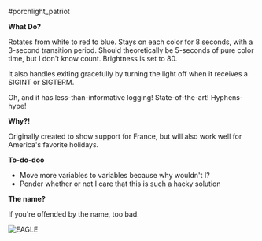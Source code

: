 #porchlight_patriot

**What Do?**

Rotates from white to red to blue. Stays on each color for 8 seconds, with a 3-second transition period. Should theoretically be 5-seconds of pure color time, but I don't know count. Brightness is set to 80.

It also handles exiting gracefully by turning the light off when it receives a SIGINT or SIGTERM.

Oh, and it has less-than-informative logging! State-of-the-art! Hyphens-hype!

**Why?!**

Originally created to show support for France, but will also work well for America's favorite holidays.

**To-do-doo**

* Move more variables to variables because why wouldn't I?
* Ponder whether or not I care that this is such a hacky solution

**The name?**

If you're offended by the name, too bad.

![EAGLE](http://i.imgur.com/FrEl5.jpg)
